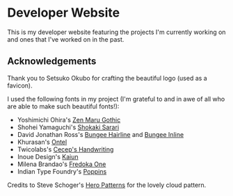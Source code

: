# Developer Website

This is my developer website featuring the projects I'm currently working on and ones that I've worked on in the past.

## Acknowledgements
Thank you to Setsuko Okubo for crafting the beautiful logo (used as a favicon).

I used the following fonts in my project (I'm grateful to and in awe of all who are able to make such beautiful fonts!):
* Yoshimichi Ohira's [Zen Maru Gothic](https://fonts.google.com/specimen/Zen+Maru+Gothic?query=zen+maru)
* Shohei Yamaguchi's [Shokaki Sarari](https://shokaki.hatenablog.jp/entry/2018/06/03/095429)
* David Jonathan Ross's [Bungee Hairline](https://fonts.google.com/specimen/Bungee+Hairline?query=bungee+hairline) and [Bungee Inline](https://fonts.google.com/specimen/Bungee+Inline?query=bungee+inli)
* Khurasan's [Ontel](https://www.fontspace.com/ontel-font-f51067)
* Twicolabs's [Cecep's Handwriting](https://www.fontspace.com/cecep-s-handwriting-2-font-f72804)
* Inoue Design's [Kaiun](http://idfont.jp/infos_mb.html)
* Milena Brandao's [Fredoka One](https://fonts.google.com/specimen/Fredoka+One?query=fredoka)
* Indian Type Foundry's [Poppins](https://fonts.google.com/specimen/Poppins?query=poppins)

Credits to Steve Schoger's [Hero Patterns](https://heropatterns.com/) for the lovely cloud pattern.
